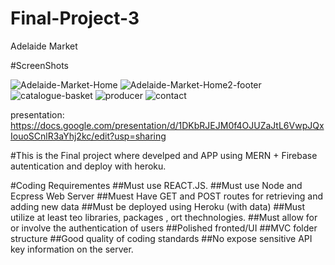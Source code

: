 # Final-Project-3
 Adelaide Market
 
#ScreenShots
 
![Adelaide-Market-Home](https://user-images.githubusercontent.com/60838509/90091315-2d51ea80-dd65-11ea-8a08-0e2369a2f490.PNG)
![Adelaide-Market-Home2-footer](https://user-images.githubusercontent.com/60838509/90091436-8588ec80-dd65-11ea-93e0-0863e6f19289.PNG)
![catalogue-basket](https://user-images.githubusercontent.com/60838509/90091442-8a4da080-dd65-11ea-9716-cd977a4159f2.PNG)
![producer](https://user-images.githubusercontent.com/60838509/90091448-90438180-dd65-11ea-939e-8630587ad27c.PNG)
![contact](https://user-images.githubusercontent.com/60838509/90091459-96396280-dd65-11ea-8151-46b62644a26b.PNG)


presentation: https://docs.google.com/presentation/d/1DKbRJEJM0f4OJUZaJtL6VwpJQxIouoSCnlR3aYhj2kc/edit?usp=sharing


#This is the Final project where develped and APP using MERN + Firebase autentication and deploy with heroku. 

#Coding Requirementes
##Must use REACT.JS.
##Must use Node and Ecpress Web Server
##Muest Have GET and POST routes for retrieving and adding new data
##Must be deployed using Heroku (with data)
##Must utilize at least teo libraries, packages , ort thechnologies.
##Must allow for or involve the authentication of users 
##Polished fronted/UI
##MVC folder structure
##Good quality of coding standards
##No expose sensitive API key information on the server. 
